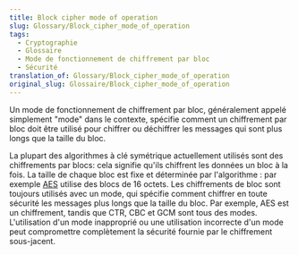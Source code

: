 ```yaml
---
title: Block cipher mode of operation
slug: Glossary/Block_cipher_mode_of_operation
tags:
  - Cryptographie
  - Glossaire
  - Mode de fonctionnement de chiffrement par bloc
  - Sécurité
translation_of: Glossary/Block_cipher_mode_of_operation
original_slug: Glossaire/Block_cipher_mode_of_operation
---
```

Un mode de fonctionnement de chiffrement par bloc, généralement appelé simplement "mode" dans le contexte, spécifie comment un chiffrement par bloc doit être utilisé pour chiffrer ou déchiffrer les messages qui sont plus longs que la taille du bloc.

La plupart des algorithmes à clé symétrique actuellement utilisés sont des chiffrements par blocs: cela signifie qu'ils chiffrent les données un bloc à la fois. La taille de chaque bloc est fixe et déterminée par l'algorithme : par exemple [AES](/fr/docs/Glossary/AES) utilise des blocs de 16 octets. Les chiffrements de bloc sont toujours utilisés avec un mode, qui spécifie comment chiffrer en toute sécurité les messages plus longs que la taille du bloc. Par exemple, AES est un chiffrement, tandis que CTR, CBC et GCM sont tous des modes. L'utilisation d'un mode inapproprié ou une utilisation incorrecte d'un mode peut compromettre complètement la sécurité fournie par le chiffrement sous-jacent.
